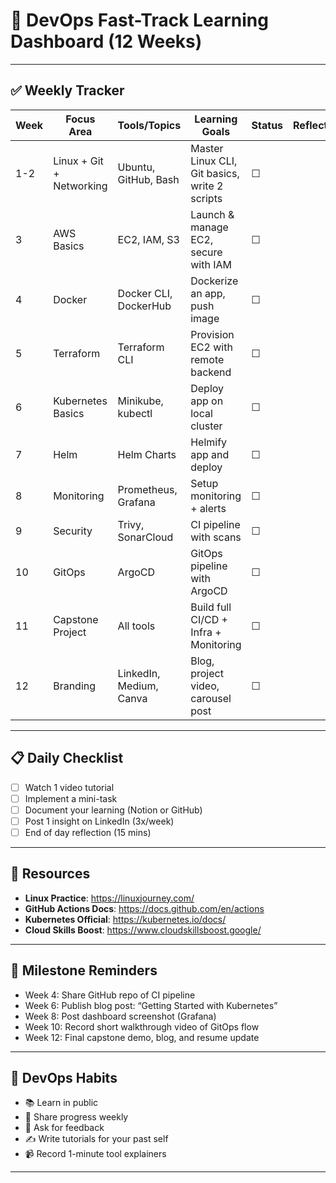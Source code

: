 
# 🚀 DevOps Fast-Track Learning Dashboard (12 Weeks)

---

## ✅ Weekly Tracker

| Week | Focus Area | Tools/Topics | Learning Goals | Status | Reflection |
|------|------------|--------------|----------------|--------|------------|
| 1-2  | Linux + Git + Networking | Ubuntu, GitHub, Bash | Master Linux CLI, Git basics, write 2 scripts | ☐ |  |
| 3    | AWS Basics | EC2, IAM, S3 | Launch & manage EC2, secure with IAM | ☐ |  |
| 4    | Docker | Docker CLI, DockerHub | Dockerize an app, push image | ☐ |  |
| 5    | Terraform | Terraform CLI | Provision EC2 with remote backend | ☐ |  |
| 6    | Kubernetes Basics | Minikube, kubectl | Deploy app on local cluster | ☐ |  |
| 7    | Helm | Helm Charts | Helmify app and deploy | ☐ |  |
| 8    | Monitoring | Prometheus, Grafana | Setup monitoring + alerts | ☐ |  |
| 9    | Security | Trivy, SonarCloud | CI pipeline with scans | ☐ |  |
| 10   | GitOps | ArgoCD | GitOps pipeline with ArgoCD | ☐ |  |
| 11   | Capstone Project | All tools | Build full CI/CD + Infra + Monitoring | ☐ |  |
| 12   | Branding | LinkedIn, Medium, Canva | Blog, project video, carousel post | ☐ |  |

---

## 📋 Daily Checklist

- [ ] Watch 1 video tutorial
- [ ] Implement a mini-task
- [ ] Document your learning (Notion or GitHub)
- [ ] Post 1 insight on LinkedIn (3x/week)
- [ ] End of day reflection (15 mins)

---

## 📎 Resources

- **Linux Practice**: https://linuxjourney.com/
- **GitHub Actions Docs**: https://docs.github.com/en/actions
- **Kubernetes Official**: https://kubernetes.io/docs/
- **Cloud Skills Boost**: https://www.cloudskillsboost.google/

---

## 📌 Milestone Reminders

- Week 4: Share GitHub repo of CI pipeline
- Week 6: Publish blog post: “Getting Started with Kubernetes”
- Week 8: Post dashboard screenshot (Grafana)
- Week 10: Record short walkthrough video of GitOps flow
- Week 12: Final capstone demo, blog, and resume update

---

## 🌱 DevOps Habits

- 📚 Learn in public
- 🔁 Share progress weekly
- 💬 Ask for feedback
- ✍️ Write tutorials for your past self
- 📹 Record 1-minute tool explainers

---

